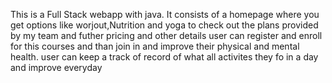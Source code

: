 This is a Full Stack webapp with java. It consists of a homepage where you get options like worjout,Nutrition and yoga to check out the plans provided by my team and futher pricing and other details
user can register and enroll for this courses and than join in and improve their physical and mental health.
user can keep a track of record of what all activites they fo in a day and improve everyday

